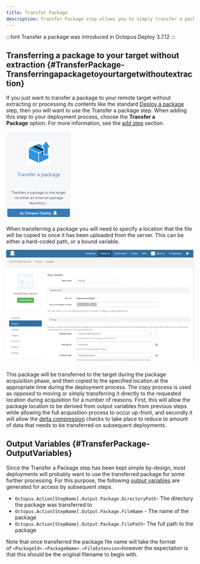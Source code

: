 ```yaml
---
title: Transfer Package
description: Transfer Package step allows you to simply transfer a package to your deployment target without extracting it.
---
```


:::hint
Transfer a package was introduced in Octopus Deploy 3.7.12
:::

## Transferring a package to your target without extraction {#TransferPackage-Transferringapackagetoyourtargetwithoutextraction}

If you just want to transfer a package to your remote target without extracting or processing its contents like the standard [Deploy a package](/docs/deployment-process/deploying-packages/index.md) step, then you will want to use the Transfer a package step. When adding this step to your deployment process, choose the **Transfer a Package** option. For more information, see the [add step](/docs/deployment-process/steps/index.md) section.

![](/docs/images/5671696/5866194.png)

When transferring a package you will need to specify a location that the file will be copied to once it has been uploaded from the server. This can be either a hard-coded path, or a bound variable.

![](/docs/images/5672327/5866214.png "width=500")

This package will be transferred to the target during the package acquisition phase, and then copied to the specified location at the appropriate time during the deployment process. The copy process is used as opposed to moving or simply transferring it directly to the requested location during acquisition for a number of reasons. First, this will allow the package location to be derived from output variables from previous steps while allowing the full acquisition process to occur up-front, and secondly it will allow the [delta compression](/docs/deployment-process/delta-compression-for-package-transfers.md) checks to take place to reduce to amount of data that needs to be transferred on subsequent deployments.

## Output Variables {#TransferPackage-OutputVariables}

Since the Transfer a Package step has been kept simple by-design, most deployments will probably want to use the transferred package for some further processing. For this purpose, the following [output variables](/docs/deployment-process/variables/output-variables.md) are generated for access by subsequent steps.

- `Octopus.Action[StepName].Output.Package.DirectoryPath`- The directory the package was transferred to
- `Octopus.Action[StepName].Output.Package.FileName` - The name of the package
- `Octopus.Action[StepName].Output.Package.FilePath`- The full path to the package

Note that once transferred the package file name will take the format of `<PackageId>.<PackageName>.<FileExtension>`however the expectation is that this should be the original filename to begin with.
